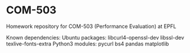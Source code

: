 # COM-503
Homework repository for COM-503 (Performance Evaluation) at EPFL

Known dependencies: 
Ubuntu packages: libcurl4-openssl-dev libssl-dev texlive-fonts-extra
Python3 modules: pycurl bs4 pandas matplotlib